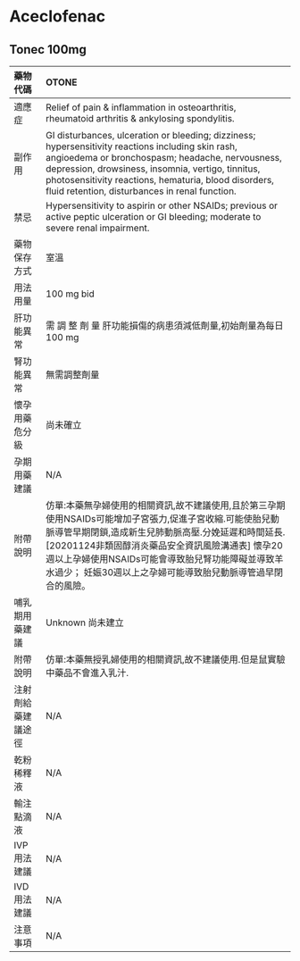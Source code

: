 # Aceclofenac

## Tonec 100mg

| 藥物代碼 | OTONE |
| :--- | :--- |
| 適應症 | Relief of pain & inflammation in osteoarthritis, rheumatoid arthritis & ankylosing spondylitis. |
| 副作用 | GI disturbances, ulceration or bleeding; dizziness; hypersensitivity reactions including skin rash, angioedema or bronchospasm; headache, nervousness, depression, drowsiness, insomnia, vertigo, tinnitus, photosensitivity reactions, hematuria, blood disorders, fluid retention, disturbances in renal function. |
| 禁忌 | Hypersensitivity to aspirin or other NSAIDs; previous or active peptic ulceration or GI bleeding; moderate to severe renal impairment. |
| 藥物保存方式 | 室溫 |
| 用法用量 | 100 mg bid |
| 肝功能異常 | 需 調 整 劑 量  肝功能損傷的病患須減低劑量,初始劑量為每日 100 mg |
| 腎功能異常 | 無需調整劑量 |
| 懷孕用藥危分級 | 尚未確立 |
| 孕期用藥建議 | N/A |
| 附帶說明 | 仿單:本藥無孕婦使用的相關資訊,故不建議使用,且於第三孕期使用NSAIDs可能增加子宮張力,促進子宮收縮.可能使胎兒動脈導管早期閉鎖,造成新生兒肺動脈高壓.分娩延遲和時間延長. \[20201124非類固醇消炎藥品安全資訊風險溝通表\] 懷孕20週以上孕婦使用NSAIDs可能會導致胎兒腎功能障礙並導致羊水過少； 妊娠30週以上之孕婦可能導致胎兒動脈導管過早閉合的風險。 |
| 哺乳期用藥建議 | Unknown 尚未建立 |
| 附帶說明 | 仿單:本藥無授乳婦使用的相關資訊,故不建議使用.但是鼠實驗中藥品不會進入乳汁. |
| 注射劑給藥建議途徑 | N/A |
| 乾粉稀釋液 | N/A |
| 輸注點滴液 | N/A |
| IVP 用法建議 | N/A |
| IVD 用法建議 | N/A |
| 注意事項 | N/A |


